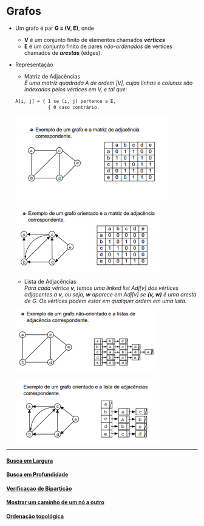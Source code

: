# Grafos
- Um grafo é par **G = (V, E)**, onde
	- **V** é um conjunto finito de elementos chamados **_vértices_**
	-  **E** é um conjunto finito de pares _não-ordenados_ de vértices chamados de **_arestas_** (edges).

- Representação
	- Matriz de Adjacências  
	_É uma matriz quadrada A de ordem |V|, cujas linhas e colunas são indexadas pelos vértices em V, e tal que:_
	```
	A[i, j] = { 1 se (i, j) pertence a E,
		        { 0 caso contrário.
	```
	![](img/matriz_adj.png)

	![](img/matriz_adj_dir.png)

	- Lista de Adjacências  
	_Para cada vértice **v**, temos uma linked list Adj[v] dos 	vértices adjacentes a **v**, ou seja, **w** aparece em Adj[v] se **(v, w)** é uma aresta de G. Os vértices podem estar em qualquer ordem em uma lista._

	![](img/lista_adj.png)

	![](img/lista_adj_dir.png)

---

#### [Busca em Largura](busca_em_largura/readme.md)
#### [Busca em Profundidade](busca_em_profundidade/readme.md)
#### [Verificacao de Bipartição](bipartido/readme.md)
#### [Mostrar um caminho de um nó a outro](caminho/readme.md)
#### [Ordenação topológica](ordenacao_topologica/readme.md)
